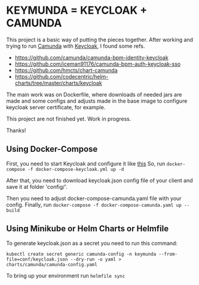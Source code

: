 KEYMUNDA = KEYCLOAK + CAMUNDA
=============================

This project is a basic way of putting the pieces together. After working
and trying to run [Camunda](https://github.com/camunda/camunda-bpm-platform)
with [Keycloak](https://github.com/keycloak/keycloak), I found some refs.

* https://github.com/camunda/camunda-bpm-identity-keycloak
* https://github.com/iceman91176/camunda-bpm-auth-keycloak-sso
* https://github.com/hmcts/chart-camunda
* https://github.com/codecentric/helm-charts/tree/master/charts/keycloak

The main work was on Dockerfile, where downloads of needed jars are made
and some configs and adjusts made in the base image to configure keycloak
server certificate, for example.

This project are not finished yet. Work in progress.

Thanks!

## Using Docker-Compose

First, you need to start Keycloak and configure it like [this](https://github.com/camunda/camunda-bpm-identity-keycloak#prerequisites-in-your-keycloak-realm)
So, run ``docker-compose -f docker-compose-keycloak.yml up -d``

After that, you need to download keycloak.json config file of your client
and save it at folder 'config/'.

Then you need to adjust docker-compose-camunda.yaml file with your config.
Finally, run ``docker-compose -f docker-compose-camunda.yaml up --build``

## Using Minikube or Helm Charts or Helmfile

To generate keycloak.json as a secret you need to run this command:
```
kubectl create secret generic camunda-config -n keymunda --from-file=conf/keycloak.json --dry-run -o yaml >
charts/camunda/camunda-config.yaml
```

To bring up your environment run ``helmfile sync``

